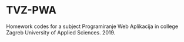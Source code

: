 # TVZ-PWA
Homework codes for a subject Programiranje Web Aplikacija in college Zagreb University of Applied Sciences. 2019.
